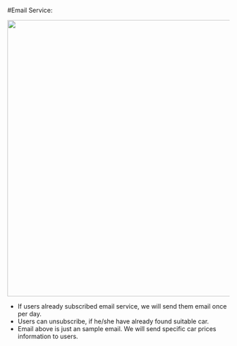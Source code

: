 #Email Service:

<img align=center src="../img/Email service.png" style="width:626px;height=325px">

- If users already subscribed email service, we will send them email once per day.
- Users can unsubscribe, if he/she have already found suitable car.
- Email above is just an sample email. We will send specific car prices information to users.


